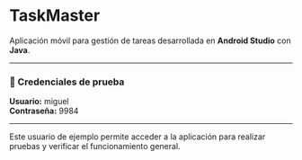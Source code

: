 # TaskMaster

Aplicación móvil para gestión de tareas desarrollada en **Android Studio** con **Java**.

---

### 🔐 Credenciales de prueba

**Usuario:** miguel  
**Contraseña:** 9984

---

Este usuario de ejemplo permite acceder a la aplicación para realizar pruebas y verificar el funcionamiento general.

